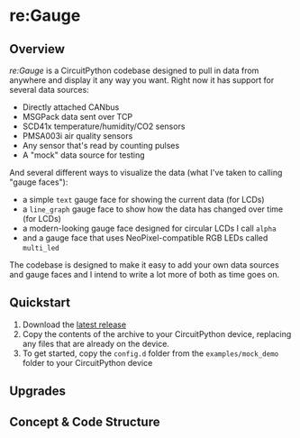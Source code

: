 # re:Gauge

## Overview
_re:Gauge_ is a CircuitPython codebase designed to pull in data from anywhere and display it any way you want. Right now it has support for several data sources:
- Directly attached CANbus
- MSGPack data sent over TCP
- SCD41x temperature/humidity/CO2 sensors
- PMSA003i air quality sensors
- Any sensor that's read by counting pulses
- A "mock" data source for testing

And several different ways to visualize the data (what I've taken to calling "gauge faces"):
- a simple `text` gauge face for showing the current data (for LCDs)
- a `line_graph` gauge face to show how the data has changed over time (for LCDs)
- a modern-looking gauge face designed for circular LCDs I call `alpha`
- and a gauge face that uses NeoPixel-compatible RGB LEDs called `multi_led`

The codebase is designed to make it easy to add your own data sources and gauge faces and I intend to write a lot more of both as time goes on. 

## Quickstart
1. Download the [latest release](https://github.com/johnxx/regauge/releases)
1. Copy the contents of the archive to your CircuitPython device, replacing any files that are already on the device.
1. To get started, copy the `config.d` folder from the `examples/mock_demo` folder to your CircuitPython device
## Upgrades
## Concept & Code Structure

